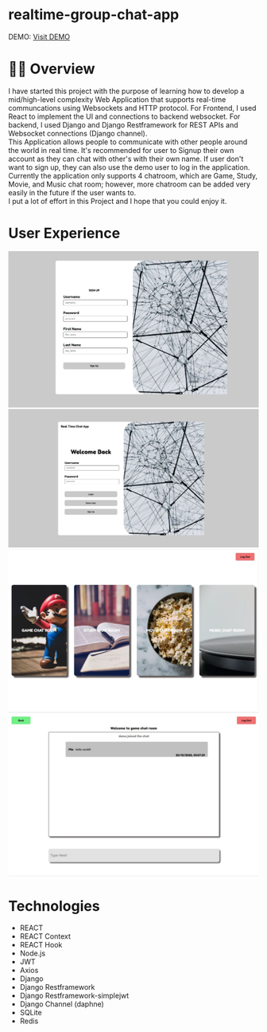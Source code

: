 # realtime-group-chat-app

DEMO: <a href="https://realtime-group-chat-andyzhp.herokuapp.com/"> Visit DEMO <a/>

# :man_technologist: Overview
I have started this project with the purpose of learning how to develop a mid/high-level complexity Web Application that supports real-time communcations using Websockets and HTTP protocol. For Frontend, I used React to implement the UI and connections to backend websocket. For backend, I used Django and Django Restframework for REST APIs and Websocket connections (Django channel).
<br/>
This Application allows people to communicate with other people around the world in real time. It's recommended for user to Signup their own account as they can chat with other's with their own name. If user don't want to sign up, they can also use the demo user to log in the application.
<br/>
Currently the application only supports 4 chatroom, which are Game, Study, Movie, and Music chat room; however, more chatroom can be added very easily in the future if the user wants to.
<br/>
I put a lot of effort in this Project and I hope that you could enjoy it.

# User Experience
<img src="https://github.com/andyzhp234/realtime-group-chat-app/blob/main/designDoc/signup.JPG" alt="" />

<img src="https://github.com/andyzhp234/realtime-group-chat-app/blob/main/designDoc/login.JPG" alt="" />

<img src="https://github.com/andyzhp234/realtime-group-chat-app/blob/main/designDoc/lobby.JPG" alt="" />

<img src="https://github.com/andyzhp234/realtime-group-chat-app/blob/main/designDoc/chatroom.JPG" alt="" />


# Technologies

 - REACT
 - REACT Context
 - REACT Hook
 - Node.js
 - JWT
 - Axios
 - Django
 - Django Restframework
 - Django Restframework-simplejwt
 - Django Channel (daphne)
 - SQLite 
 - Redis

